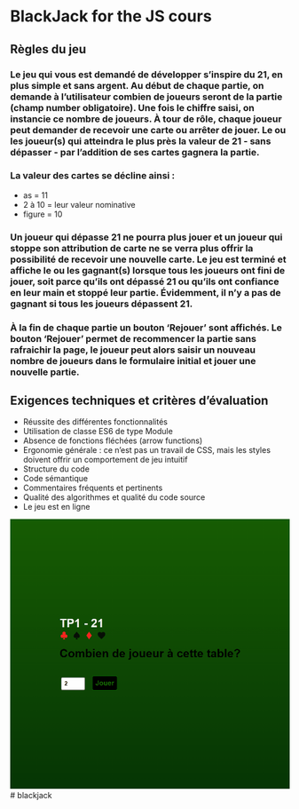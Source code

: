 # BlackJack for the JS cours

## Règles du jeu
### Le jeu qui vous est demandé de développer s’inspire du 21, en plus simple et sans argent. Au début de chaque partie, on demande à l’utilisateur combien de joueurs seront de la partie (champ number obligatoire). Une fois le chiffre saisi, on instancie ce nombre de joueurs. À tour de rôle, chaque joueur peut demander de recevoir une carte ou arrêter de jouer. Le ou les joueur(s) qui atteindra le plus près la valeur de 21 - sans dépasser - par l’addition de ses cartes gagnera la partie.

### La valeur des cartes se décline ainsi :

- as = 11
- 2 à 10 = leur valeur nominative
- figure = 10

### Un joueur qui dépasse 21 ne pourra plus jouer et un joueur qui stoppe son attribution de carte ne se verra plus offrir la possibilité de recevoir une nouvelle carte. Le jeu est terminé et  affiche le ou les gagnant(s) lorsque tous les joueurs ont fini de jouer, soit parce qu’ils ont dépassé 21 ou qu’ils ont confiance en leur main et stoppé leur partie. Évidemment, il n’y a pas de gagnant si tous les joueurs dépassent 21.
### À la fin de chaque partie un bouton ‘Rejouer’ sont  affichés. Le bouton ‘Rejouer’ permet de recommencer la partie sans rafraichir la page, le joueur peut alors saisir un nouveau nombre de joueurs dans le formulaire initial et jouer une nouvelle partie.

## Exigences techniques et critères d’évaluation
- Réussite des différentes fonctionnalités
- Utilisation de classe ES6 de type Module
- Absence de fonctions fléchées (arrow functions)
- Ergonomie générale : ce n’est pas un travail de CSS, mais les styles doivent offrir un comportement de jeu intuitif
- Structure du code
- Code sémantique
- Commentaires fréquents et pertinents
- Qualité des algorithmes et qualité du code source
- Le jeu est en ligne

![Apresentation blackjack](./Animation.gif)#   b l a c k j a c k 
 
 